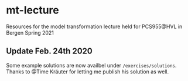 # mt-lecture
Resources for the model transformation lecture held for PCS955@HVL in Bergen Spring 2021

## Update Feb. 24th 2020

Some example solutions are now availbel under `/exercises/solutions`.
Thanks to @Time Kräuter for letting me publish his solution as well.
